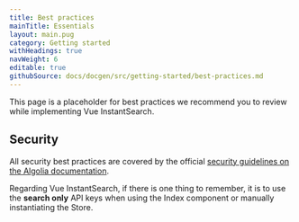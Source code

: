 ```yaml
---
title: Best practices
mainTitle: Essentials
layout: main.pug
category: Getting started
withHeadings: true
navWeight: 6
editable: true
githubSource: docs/docgen/src/getting-started/best-practices.md
---
```


This page is a placeholder for best practices we recommend you to review while implementing Vue InstantSearch.

## Security

All security best practices are covered by the official [security guidelines on the Algolia documentation](https://www.algolia.com/doc/guides/security/best-security-practices/#guides).

Regarding Vue InstantSearch, if there is one thing to remember, it is to use the **search only** API keys when using the Index component or manually instantiating the Store.
